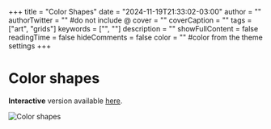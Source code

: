 +++
title = "Color Shapes"
date = "2024-11-19T21:33:02-03:00"
author = ""
authorTwitter = "" #do not include @
cover = ""
coverCaption = ""
tags = ["art", "grids"]
keywords = ["", ""]
description = ""
showFullContent = false
readingTime = false
hideComments = false
color = "" #color from the theme settings
+++

# Color shapes

**Interactive** version available [here](https://ariangilesgarcia.github.io/art/src/color-shapes/).

![Color shapes](/img/art-color-shapes.png)
